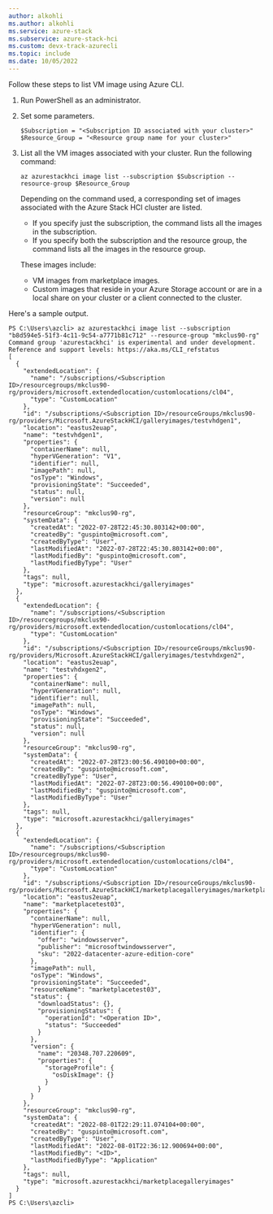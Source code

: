 ```yaml
---
author: alkohli
ms.author: alkohli
ms.service: azure-stack
ms.subservice: azure-stack-hci
ms.custom: devx-track-azurecli
ms.topic: include
ms.date: 10/05/2022
---
```


Follow these steps to list VM image using Azure CLI.

1. Run PowerShell as an administrator.
1. Set some parameters.

    ```azurecli
    $Subscription = "<Subscription ID associated with your cluster>"
    $Resource_Group = "<Resource group name for your cluster>"
    ```
1. List all the VM images associated with your cluster. Run the following command:

    ```azurecli
    az azurestackhci image list --subscription $Subscription --resource-group $Resource_Group
    ```
    
    Depending on the command used, a corresponding set of images associated with the Azure Stack HCI cluster are listed.

    - If you specify just the subscription, the command lists all the images in the subscription.
    - If you specify both the subscription and the resource group, the command lists all the images in the resource group.

    These images include:
    - VM images from marketplace images.
    - Custom images that reside in your Azure Storage account or are in a local share on your cluster or a client connected to the cluster.

Here's a sample output.

```
PS C:\Users\azcli> az azurestackhci image list --subscription "b8d594e5-51f3-4c11-9c54-a7771b81c712" --resource-group "mkclus90-rg"
Command group 'azurestackhci' is experimental and under development. Reference and support levels: https://aka.ms/CLI_refstatus
[
  {
    "extendedLocation": {
      "name": "/subscriptions/<Subscription ID>/resourcegroups/mkclus90-rg/providers/microsoft.extendedlocation/customlocations/cl04",
      "type": "CustomLocation"
    },
    "id": "/subscriptions/<Subscription ID>/resourceGroups/mkclus90-rg/providers/Microsoft.AzureStackHCI/galleryimages/testvhdgen1",
    "location": "eastus2euap",
    "name": "testvhdgen1",
    "properties": {
      "containerName": null,
      "hyperVGeneration": "V1",
      "identifier": null,
      "imagePath": null,
      "osType": "Windows",
      "provisioningState": "Succeeded",
      "status": null,
      "version": null
    },
    "resourceGroup": "mkclus90-rg",
    "systemData": {
      "createdAt": "2022-07-28T22:45:30.803142+00:00",
      "createdBy": "guspinto@microsoft.com",
      "createdByType": "User",
      "lastModifiedAt": "2022-07-28T22:45:30.803142+00:00",
      "lastModifiedBy": "guspinto@microsoft.com",
      "lastModifiedByType": "User"
    },
    "tags": null,
    "type": "microsoft.azurestackhci/galleryimages"
  },
  {
    "extendedLocation": {
      "name": "/subscriptions/<Subscription ID>/resourcegroups/mkclus90-rg/providers/microsoft.extendedlocation/customlocations/cl04",
      "type": "CustomLocation"
    },
    "id": "/subscriptions/<Subscription ID>/resourceGroups/mkclus90-rg/providers/Microsoft.AzureStackHCI/galleryimages/testvhdxgen2",
    "location": "eastus2euap",
    "name": "testvhdxgen2",
    "properties": {
      "containerName": null,
      "hyperVGeneration": null,
      "identifier": null,
      "imagePath": null,
      "osType": "Windows",
      "provisioningState": "Succeeded",
      "status": null,
      "version": null
    },
    "resourceGroup": "mkclus90-rg",
    "systemData": {
      "createdAt": "2022-07-28T23:00:56.490100+00:00",
      "createdBy": "guspinto@microsoft.com",
      "createdByType": "User",
      "lastModifiedAt": "2022-07-28T23:00:56.490100+00:00",
      "lastModifiedBy": "guspinto@microsoft.com",
      "lastModifiedByType": "User"
    },
    "tags": null,
    "type": "microsoft.azurestackhci/galleryimages"
  },
  {
    "extendedLocation": {
      "name": "/subscriptions/<Subscription ID>/resourcegroups/mkclus90-rg/providers/microsoft.extendedlocation/customlocations/cl04",
      "type": "CustomLocation"
    },
    "id": "/subscriptions/<Subscription ID>/resourceGroups/mkclus90-rg/providers/Microsoft.AzureStackHCI/marketplacegalleryimages/marketplacetest03",
    "location": "eastus2euap",
    "name": "marketplacetest03",
    "properties": {
      "containerName": null,
      "hyperVGeneration": null,
      "identifier": {
        "offer": "windowsserver",
        "publisher": "microsoftwindowsserver",
        "sku": "2022-datacenter-azure-edition-core"
      },
      "imagePath": null,
      "osType": "Windows",
      "provisioningState": "Succeeded",
      "resourceName": "marketplacetest03",
      "status": {
        "downloadStatus": {},
        "provisioningStatus": {
          "operationId": "<Operation ID>",
          "status": "Succeeded"
        }
      },
      "version": {
        "name": "20348.707.220609",
        "properties": {
          "storageProfile": {
            "osDiskImage": {}
          }
        }
      }
    },
    "resourceGroup": "mkclus90-rg",
    "systemData": {
      "createdAt": "2022-08-01T22:29:11.074104+00:00",
      "createdBy": "guspinto@microsoft.com",
      "createdByType": "User",
      "lastModifiedAt": "2022-08-01T22:36:12.900694+00:00",
      "lastModifiedBy": "<ID>",
      "lastModifiedByType": "Application"
    },
    "tags": null,
    "type": "microsoft.azurestackhci/marketplacegalleryimages"
  }
]
PS C:\Users\azcli>
```
